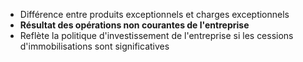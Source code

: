 - Différence entre produits exceptionnels et charges exceptionnels
- **Résultat des opérations non courantes de l'entreprise**
- Reflète la politique d'investissement de l'entreprise si les cessions d'immobilisations sont significatives

<html>
	<head>
		<style>
			table,
			th,
			td {
				border: 0px solid black;
				border-collapse: collapse;
			}

			th:first-child,
			td:first-child {
				border-right: 0;
			}
		</style>
	</head>
	<body>
		<table>
			<tr>
				<th></th>
				<th>Elements<span style="visibility: hidden;">aze aze aze</span></th>
				<th>Place dans le CR</th>
			</tr>
			<tr>
				<td rowspan="2">
				<br>
					<span style="visibility: hidden;">***</span>-
				</td>
				<td rowspan="2">Produits exceptionnels <br>Charges exceptionnelles </td>
				<td rowspan="2">En produit d'exploitation <br>En charge d'exploitation </td>
			</tr>
			<tr></tr>
			<tr>
				<th colspan="3">= Résultat exceptionnel </th>
				<td></td>
			</tr>
				
		</table>
	</body>
</html>
